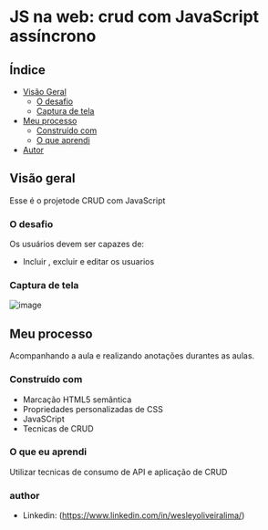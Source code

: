 #  JS na web: crud com JavaScript assíncrono

## Índice

- [Visão Geral](#visão-geral)
  - [O desafio](#the-challenge)
  - [Captura de tela](#captura-de-tela)
- [Meu processo](#meu-processo)
  - [Construído com](#construído-com)
  - [O que aprendi](#o-que-aprendi)
- [Autor](#autor)


## Visão geral

Esse é o projetode CRUD com JavaScript

### O desafio

Os usuários devem ser capazes de:

- Incluir , excluir e editar os usuarios

### Captura de tela

![image](https://user-images.githubusercontent.com/108889735/196431653-9f8bcb2b-d12a-43e5-93a5-ccd8678d207c.png)


## Meu processo

Acompanhando a aula e realizando anotações durantes as aulas.

### Construído com

- Marcação HTML5 semântica
- Propriedades personalizadas de CSS
- JavaSCript
- Tecnicas de CRUD

### O que eu aprendi

Utilizar tecnicas de consumo de API e aplicação de CRUD 

### author
- Linkedin: (https://www.linkedin.com/in/wesleyoliveiralima/)
